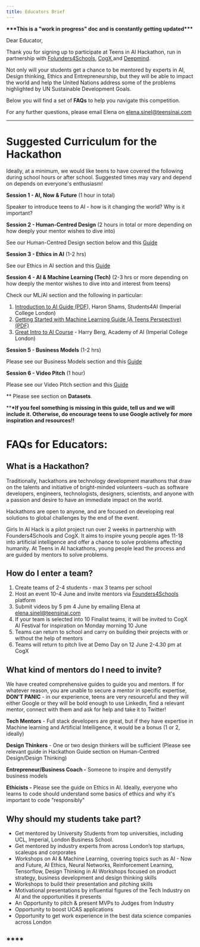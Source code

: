 ```yaml
---
title: Educators Brief
---
```

**\*\*\*This is a "work in progress" doc and is constantly getting updated\*\*\***

Dear Educator,

Thank you for signing up to participate at Teens in AI Hackathon, run in partnership with  [Folunders4Schools](https://www.founders4schools.org.uk/partners/teensinai/), [CogX ](https://cogx.co/)and [Deepmind](https://deepmind.com/).

Not only will your students get a chance to be mentored by experts in AI, Design thinking, Ethics and Entrepreneurship, but they will be able to impact the world and help the United Nations address some of the problems highlighted by UN Sustainable Development Goals.

Below you will find a set of **FAQs** to help you navigate this competition.

For any further questions, please email Elena on elena.sinel@teensinai.com

- - -

# **Suggested Curriculum for the Hackathon**

Ideally, at a minimum, we would like teens to have covered the following during school hours or after school. Suggested times may vary and depend on depends on everyone's enthusiasm!

**Session 1 -  AI, Now & Future** (1 hour in total)

Speaker to introduce teens to AI - how is it changing the world? Why is it important?

**Session 2 - Human-Centred Design** (2 hours in total or more depending on how deeply your mentor wishes to dive into)

See our Human-Centred Design section below and this [Guide](https://drive.google.com/file/d/1zpjIXhG5X6DtwytUJwC8UqgG-SibMXEU/view)

**Session 3 - Ethics in AI** (1-2 hrs)

See our Ethics in AI section and this [Guide](https://teensinai.com/wp-content/uploads/2019/05/Ethics-in-AI-Guide-London-Tech-Week-Hack.pdf)

**Session 4 - AI & Machine Learning (Tech)** (2-3 hrs or more depending on how deeply the mentor wishes to dive into and interest from teens)

Check our ML/AI section and the following in particular:

1. [Introduction to AI Guide (PDF](https://drive.google.com/open?id=1sHcZzhHqwhZ86arIqWhmbvUTqb5vT5tc)), Haron Shams, Students4AI (Imperial College London)
2. [Getting Started with Machine Learning Guide (A Teens Perspective)  (PDF)](https://drive.google.com/open?id=1JhmVrrI5JhPylJVna4NFU7UWyDhTRNnv)
3. [Great Intro to AI Course](https://github.com/life-efficient/Academy-of-AI) - Harry Berg, Academy of AI (Imperial College London)

**Session 5 - Business Models** (1-2 hrs)

Please see our Business Models section and this [Guide](https://drive.google.com/file/d/1SLCSURVGCoKk2ahvA3aWga-l0J3XuiRo/view)

**Session 6 - Video Pitch** (1 hour)

Please see our Video Pitch section and this [Guide](https://drive.google.com/file/d/1NqrGYCoQU8HVXAJaaE1-3xNHzbvXEZLe/view)

\*\* Please see section on **Datasets**.

\*\***\*If you feel something is missing in this guide, tell us and we will include it. Otherwise, do encourage teens to use Google actively for more inspiration and resources!!**

# **FAQs for Educators:**

## **What is a Hackathon?**

Traditionally, hackathons are technology development marathons that draw on the talents and initiative  of bright-minded volunteers –such as software developers, engineers, technologists, designers, scientists, and anyone with a passion and desire to have an immediate impact on the world.

Hackathons are open to anyone, and are focused on developing real solutions to global challenges by the end of the event.

Girls In AI Hack is a pilot project run over 2 weeks in partnership with Founders4Schools and CogX. It aims to inspire young people ages 11-18 into artificial intelligence and offer a chance to solve problems affecting humanity. At Teens in AI hackathons, young people lead the process and are guided by mentors to solve problems.

## **How do I enter a team?**

1. Create teams of 2-4 students - max 3 teams per school
2. Host an event 10-4 June and invite mentors via [Founders4Schools](https://www.founders4schools.org.uk/partners/teensinai/) platform
3. Submit videos by 5 pm 4 June by emailing Elena at elena.sinel@teensinai.com
4. If your team is selected into 10 Finalist teams, it will be invited to CogX AI Festival for inspiration on Monday morning 10 June
5. Teams can return to school and carry on building their projects with or without the help of mentors
6. Teams will return to pitch live at Demo Day on 12 June 2-4.30 pm at CogX

## **What kind of mentors do I need to invite?**

We have created comprehensive guides to guide you and mentors. If for whatever reason, you are unable to secure a mentor in specific expertise, **DON'T PANIC** - in our experience, teens are very resourceful and they will either Google or they will be bold enough to use LinkedIn, find a relevant mentor, connect with them and ask for help and take it to Twitter!

**Tech Mentors** - Full stack developers are great, but if they have expertise in Machine learning and Artificial Intelligence, it would be a bonus (1 or 2, ideally)

**Design Thinkers** - One or two design thinkers will be sufficient (Please see relevant guide in Hackathon Guide section on Human-Centred Design/Design Thinking)

**Entrepreneur/Business Coach -**  Someone to inspire and demystify business models

**Ethicists -** Please see the guide on Ethics in AI. Ideally, everyone who learns to code should understand some basics of ethics and why it's important to code "responsibly"

## Why should my students take part?

* Get mentored by University Students from top universities, including UCL, Imperial, London Business School. 
* Get mentored by industry experts from across London’s top startups, scaleups and corporates
* Workshops on AI & Machine Learning, covering topics such as AI - Now and Future, AI Ethics, Neural Networks, Reinforcement Learning, Tensorflow, Design Thinking in AI
  Workshops focused on product strategy, business development and design thinking skills
* Workshops to build their presentation and pitching skills
* Motivational presentations by influential figures of the Tech Industry on AI and the opportunities it presents
* An Opportunity to pitch & present MVPs to Judges from Industry
* Opportunity to boost UCAS applications
* Opportunity to get work experience in the best data science companies across London

## \*\*\*\*
